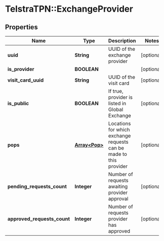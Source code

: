 # TelstraTPN::ExchangeProvider

## Properties
Name | Type | Description | Notes
------------ | ------------- | ------------- | -------------
**uuid** | **String** | UUID of the exchange provider | [optional] 
**is_provider** | **BOOLEAN** |  | [optional] 
**visit_card_uuid** | **String** | UUID of the visit card | [optional] 
**is_public** | **BOOLEAN** | If true, provider is listed in Global Exchange | [optional] 
**pops** | [**Array&lt;Pop&gt;**](Pop.md) | Locations for which exchange requests can be made to this provider | [optional] 
**pending_requests_count** | **Integer** | Number of requests awaiting provider approval | [optional] 
**approved_requests_count** | **Integer** | Number of requests provider has approved | [optional] 


